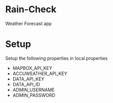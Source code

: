 # Rain-Check
Weather Forecast app

# Setup 
Setup the following properties in local.properties
- MAPBOX_API_KEY
- ACCUWEATHER_API_KEY
- DATA_API_KEY
- DATA_API_ID
- ADMIN_USERNAME
- ADMIN_PASSWORD

